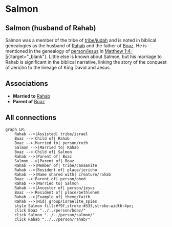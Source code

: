 # Salmon
## Salmon (husband of Rahab)
Salmon was a member of the tribe of [tribe/judah](../../tribe/judah/) and is noted in biblical genealogies as the husband of [Rahab](../../person/rahab/) and the father of [Boaz](../../person/boaz/). He is mentioned in the genealogy of [person/jesus](../../person/jesus/) in [Matthew 1:4-5](https://biblehub.com/context/matthew/1.htm){:target="_blank"}.
Little else is known about Salmon, but his marriage to Rahab is significant in the biblical narrative, linking the story of the conquest of Jericho to the lineage of King David and Jesus.


## Associations
- **Married to** [Rahab](../../person/rahab/)
- **Parent of** [Boaz](../../person/boaz/)

## All connections
```mermaid
graph LR;
    Rahab -->|Assisted| tribe/israel
    Boaz -->|Child of| Rahab
    Boaz -->|Married to| person/ruth
    Salmon -->|Married to| Rahab
    Boaz -->|Child of| Salmon
    Rahab -->|Parent of| Boaz
    Salmon -->|Parent of| Boaz
    Rahab -->|Member of| tribe/canaanite
    Rahab -->|Resident of| place/jericho
    Rahab -->|Name shared with| creature/rahab
    Boaz -->|Parent of| person/obed
    Rahab -->|Married to| Salmon
    Rahab -->|Ancestor of| person/jesus
    Boaz -->|Resident of| place/bethlehem
    Rahab -->|Example of| theme/faith
    Rahab -->|Hid| group/israelite_spies
    style Salmon fill:#f9f,stroke:#333,stroke-width:4px;
    click Boaz "../../person/boaz/"
    click Salmon "../../person/salmon/"
    click Rahab "../../person/rahab/"
```